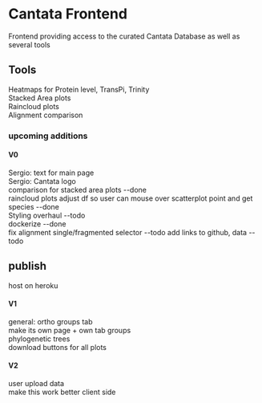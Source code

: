 # Cantata Frontend  
Frontend providing access to the curated Cantata Database as well as several tools  

## Tools  
Heatmaps for Protein level, TransPi, Trinity  
Stacked Area plots  
Raincloud plots  
Alignment comparison  

### upcoming additions  
#### V0  
Sergio: text for main page  
Sergio: Cantata logo  
comparison for stacked area plots --done  
raincloud plots adjust df so user can mouse over scatterplot point and get species --done  
Styling overhaul --todo  
dockerize --done  
fix alignment single/fragmented selector --todo
add links to github, data --todo

## publish  
host on heroku  

#### V1  
general: ortho groups tab  
    make its own page + own tab groups  
phylogenetic trees  
download buttons for all plots  

#### V2  
user upload data  
make this work better client side  
